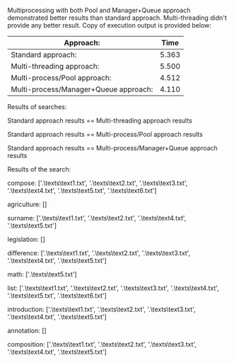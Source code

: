 Multiprocessing with both Pool and Manager+Queue approach demonstrated better results than standard approach. Multi-threading didn't provide any better result. Copy of execution output is provided below:


Approach:                               | Time
----------------------------------------|-----
Standard approach:                      | 5.363
Multi-threading approach:               | 5.500
Multi-process/Pool approach:            | 4.512
Multi-process/Manager+Queue approach:   | 4.110

Results of searches:

Standard approach results == Multi-threading approach results

Standard approach results == Multi-process/Pool approach results

Standard approach results == Multi-process/Manager+Queue approach results

Results of the search:

compose: ['.\\texts\\text1.txt', '.\\texts\\text2.txt', '.\\texts\\text3.txt', '.\\texts\\text4.txt', '.\\texts\\text5.txt', '.\\texts\\text6.txt'] 

agriculture: []

surname: ['.\\texts\\text1.txt', '.\\texts\\text2.txt', '.\\texts\\text4.txt', '.\\texts\\text5.txt']

legislation: []

difference: ['.\\texts\\text1.txt', '.\\texts\\text2.txt', '.\\texts\\text3.txt', '.\\texts\\text4.txt', '.\\texts\\text5.txt']

math: ['.\\texts\\text5.txt']

list: ['.\\texts\\text1.txt', '.\\texts\\text2.txt', '.\\texts\\text3.txt', '.\\texts\\text4.txt', '.\\texts\\text5.txt', '.\\texts\\text6.txt']    

introduction: ['.\\texts\\text1.txt', '.\\texts\\text2.txt', '.\\texts\\text3.txt', '.\\texts\\text4.txt', '.\\texts\\text5.txt']

annotation: []

composition: ['.\\texts\\text1.txt', '.\\texts\\text2.txt', '.\\texts\\text3.txt', '.\\texts\\text4.txt', '.\\texts\\text5.txt']
